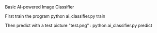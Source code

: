 Basic AI-powered Image Classifier

First train the program
python ai_classifier.py train

Then predict with a test picture "test.png" : 
python ai_classifier.py predict

